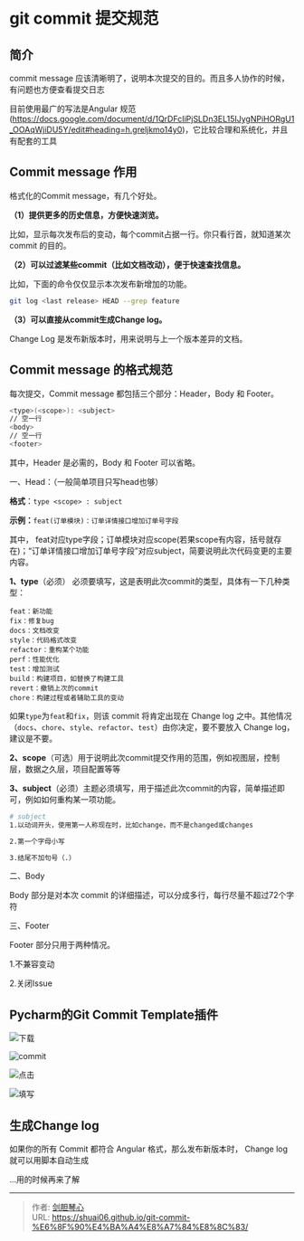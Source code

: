 # git commit 提交规范


## 简介

commit message 应该清晰明了，说明本次提交的目的。而且多人协作的时候，有问题也方便查看提交日志

目前使用最广的写法是Angular 规范(https://docs.google.com/document/d/1QrDFcIiPjSLDn3EL15IJygNPiHORgU1_OOAqWjiDU5Y/edit#heading=h.greljkmo14y0)，它比较合理和系统化，并且有配套的工具



## Commit message 作用

格式化的Commit message，有几个好处。

**（1）提供更多的历史信息，方便快速浏览。**

比如，显示每次发布后的变动，每个commit占据一行。你只看行首，就知道某次 commit 的目的。



**（2）可以过滤某些commit（比如文档改动），便于快速查找信息。**

比如，下面的命令仅仅显示本次发布新增加的功能。

```bash
git log <last release> HEAD --grep feature
```



**（3）可以直接从commit生成Change log。**

Change Log 是发布新版本时，用来说明与上一个版本差异的文档。



## Commit message 的格式规范

每次提交，Commit message 都包括三个部分：Header，Body 和 Footer。

```bash
<type>(<scope>): <subject>
// 空一行
<body>
// 空一行
<footer>

```

其中，Header 是必需的，Body 和 Footer 可以省略。

一、Head：（一般简单项目只写head也够）

**格式**：`type <scope> : subject`

**示例：**`feat(订单模块)：订单详情接口增加订单号字段`

其中， feat对应type字段；订单模块对应scope(若果scope有内容，括号就存在)；“订单详情接口增加订单号字段”对应subject，简要说明此次代码变更的主要内容。



**1、type**（必须） 必须要填写，这是表明此次commit的类型，具体有一下几种类型：

```
feat：新功能
fix：修复bug
docs：文档改变
style：代码格式改变
refactor：重构某个功能
perf：性能优化
test：增加测试
build：构建项目，如替换了构建工具
revert：撤销上次的commit
chore：构建过程或者辅助工具的变动
```

如果`type`为`feat`和`fix`，则该 commit 将肯定出现在 Change log 之中。其他情况（`docs`、`chore`、`style`、`refactor`、`test`）由你决定，要不要放入 Change log，建议是不要。

**2、scope**（可选）用于说明此次commit提交作用的范围，例如视图层，控制层，数据之久层，项目配置等等

**3、subject**（必须）主题必须填写，用于描述此次commit的内容，简单描述即可，例如如何重构某一项功能。

```bash
# subject
1.以动词开头，使用第一人称现在时，比如change，而不是changed或changes

2.第一个字母小写

3.结尾不加句号（.）
```









二、Body

Body 部分是对本次 commit 的详细描述，可以分成多行，每行尽量不超过72个字符





三、Footer

Footer 部分只用于两种情况。

1.不兼容变动

2.关闭Issue







## Pycharm的Git Commit Template插件

![下载](https://geoer666-1257264766.cos.ap-beijing.myqcloud.com/2022-05-10-141402.png)



![commit](https://geoer666-1257264766.cos.ap-beijing.myqcloud.com/2022-05-10-141430.png)



![点击](https://geoer666-1257264766.cos.ap-beijing.myqcloud.com/2022-05-10-141459.png)



![填写](https://geoer666-1257264766.cos.ap-beijing.myqcloud.com/2022-05-10-141528.png)



## 生成Change log

如果你的所有 Commit 都符合 Angular 格式，那么发布新版本时， Change log 就可以用脚本自动生成

...用的时候再来了解

























---

> 作者: [剑胆琴心](http://shuai06.github.io)  
> URL: https://shuai06.github.io/git-commit-%E6%8F%90%E4%BA%A4%E8%A7%84%E8%8C%83/  

